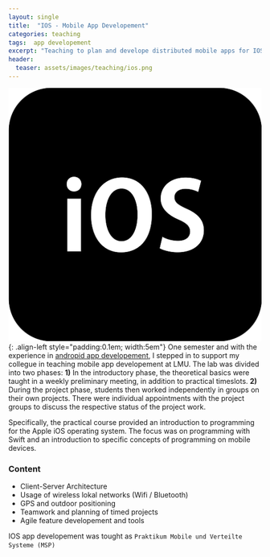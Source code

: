 ```yaml
---
layout: single
title:  "IOS - Mobile App Developement"
categories: teaching
tags:  app developement
excerpt: "Teaching to plan and develope distributed mobile apps for IOS as a team."
header:
  teaser: assets/images/teaching/ios.png
---
```


![logo](\assets\images\teaching\ios.png){: .align-left style="padding:0.1em; width:5em"}
One semester and with the experience in [andropid app developement](teaching/android), I stepped in to support my collegue in teaching mobile app developement at LMU.
The lab was divided into two phases:
**1)** In the introductory phase, the theoretical basics were taught in a weekly preliminary meeting, in addition to practical timeslots.
**2)** During the project phase, students then worked independently in groups on their own projects.
There were individual appointments with the project groups to discuss the respective status of the project work.

Specifically, the practical course provided an introduction to programming for the Apple iOS operating system.
The focus was on programming with Swift and an introduction to specific concepts of programming on mobile devices.

### Content

- Client-Server Architecture
- Usage of wireless lokal networks (Wifi / Bluetooth)
- GPS and outdoor positioning
- Teamwork and planning of timed projects
- Agile feature developement and tools

IOS app developement was tought as `Praktikum Mobile und Verteilte Systeme (MSP)`
